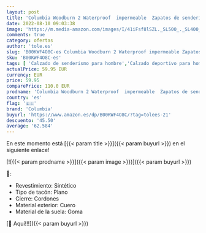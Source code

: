 ```yaml
---
layout: post
title: 'Columbia Woodburn 2 Waterproof  impermeable  Zapatos de senderismo bajos Hombre  Negro  Black x Caramel   48 EU'
date: 2022-08-10 09:03:38
image: 'https://m.media-amazon.com/images/I/41iFsf8lSZL._SL500_._SL400_.jpg'
comments: true
category: ofertas
author: 'tole.es'
slug: 'B00KWF4O8C-es Columbia Woodburn 2 Waterproof impermeable Zapatos de...'
sku: 'B00KWF4O8C-es'
tags: [ 'Calzado de senderismo para hombre','Calzado deportivo para hombre','Zapatillas de senderismo para hombre','Zapatillas y calzado deportivo para hombre','Zapatos','Zapatos para hombre','Zapatos y complementos','columbia','zapatos','🇪🇸', ]
actualPrice: 59.95 EUR
currency: EUR
price: 59.95
comparePrice: 110.0 EUR
prodname: 'Columbia Woodburn 2 Waterproof  impermeable  Zapatos de senderismo bajos Hombre  Negro  Black x Caramel   48 EU'
country: 'es'
flag: '🇪🇸'
brand: 'Columbia'
buyurl: 'https://www.amazon.es/dp/B00KWF4O8C/?tag=tolees-21'
descuento: '45.50'
average: '62.584'
---
```


En este momento está [{{< param title >}}]({{< param buyurl >}}) en el siguiente enlace!

[![{{< param prodname >}}]({{< param image >}})]({{< param buyurl >}})

🔎:

- Revestimiento: Sintético
- Tipo de tacón: Plano
- Cierre: Cordones
- Material exterior: Cuero
- Material de la suela: Goma

[🛒 Aquí!!!]({{< param buyurl >}})
